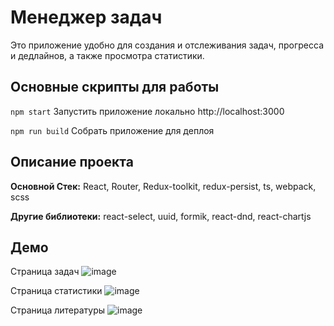 
# Менеджер задач
Это приложение удобно для создания и отслеживания задач, прогресса и дедлайнов, а также просмотра статистики.

## Основные скрипты для работы

``` npm start ```
Запустить приложение локально http://localhost:3000

``` npm run build ``` 
Собрать приложение для деплоя



## Описание проекта

**Основной Стек:** React, Router, Redux-toolkit, redux-persist, ts, webpack, scss

**Другие библиотеки:** react-select, uuid, formik, react-dnd, react-chartjs



## Демо

Страница задач
![image](https://github.com/apfelbup/taskmanager/assets/102802834/5ba52444-aa1d-47e0-82ce-44cbbd8da3f6)

Страница статистики
![image](https://github.com/apfelbup/taskmanager/assets/102802834/58d38df7-6974-4357-9c65-71d884bb194a)

Страница литературы
![image](https://github.com/apfelbup/taskmanager/assets/102802834/b7d4ede0-93b0-43ac-9103-60f66a168c76)
